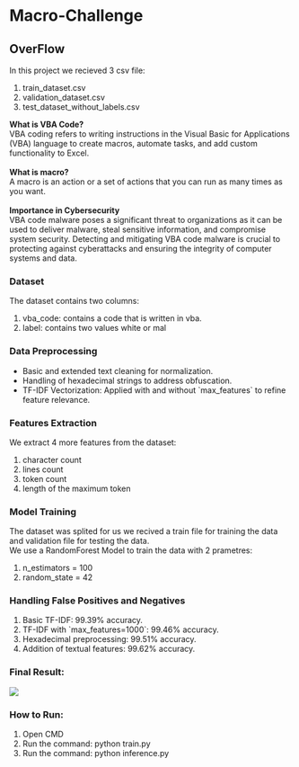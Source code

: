 # Macro-Challenge

## OverFlow
In this project we recieved 3 csv file:
<ol>
  <li>train_dataset.csv</li>
  <li>validation_dataset.csv</li>
  <li>test_dataset_without_labels.csv</li>
</ol>

<b>What is VBA Code?</b><br>
VBA coding refers to writing instructions in the Visual Basic for Applications (VBA) language to create macros, automate tasks, and add custom functionality to Excel.<br><br>
<b>What is macro?</b><br>
A macro is an action or a set of actions that you can run as many times as you want.<br><br>
<b>Importance in Cybersecurity</b><br>
VBA code malware poses a significant threat to organizations as it can be used to deliver malware, steal sensitive information, and compromise system security. Detecting and mitigating VBA code malware is crucial to protecting against cyberattacks and ensuring the integrity of computer systems and data.<br>


### Dataset
The dataset contains two columns:
<ol>
  <li>
    vba_code: contains a code that is written in vba.
  </li>
  <li>
    label: contains two values white or mal
  </li>
</ol>

### Data Preprocessing
<ul>
  <li>
    Basic and extended text cleaning for normalization.
  </li>
  <li>
    Handling of hexadecimal strings to address obfuscation.
  </li>
  <li>
    TF-IDF Vectorization: Applied with and without `max_features` to refine feature relevance.
  </li>
</ul>

### Features Extraction
We extract 4 more features from the dataset:
<ol>
  <li>character count</li>
  <li>lines count</li>
  <li>token count</li>
  <li>length of the maximum token</li>
</ol>

### Model Training
The dataset was splited for us we recived a train file for training the data and validation file for testing the data.<br>
We use a RandomForest Model to train the data with 2 prametres:
<ol>
  <li>n_estimators = 100</li>
  <li>random_state = 42</li>
</ol>

### Handling False Positives and Negatives
<ol>
  <li>Basic TF-IDF: 99.39% accuracy.</li>
  <li>TF-IDF with `max_features=1000`: 99.46% accuracy.</li>
  <li>Hexadecimal preprocessing: 99.51% accuracy.</li>
  <li>Addition of textual features: 99.62% accuracy.
</li>
</ol>

### Final Result:
<img src="https://github.com/AdnanAzem/Macro-Challenge/assets/88532380/fde5222d-23ba-4023-be02-1153d70f34aa">

### How to Run:
<ol>
  <li>Open CMD</li>
  <li>Run the command: python train.py</li>
  <li>Run the command: python inference.py</li>
</ol>
